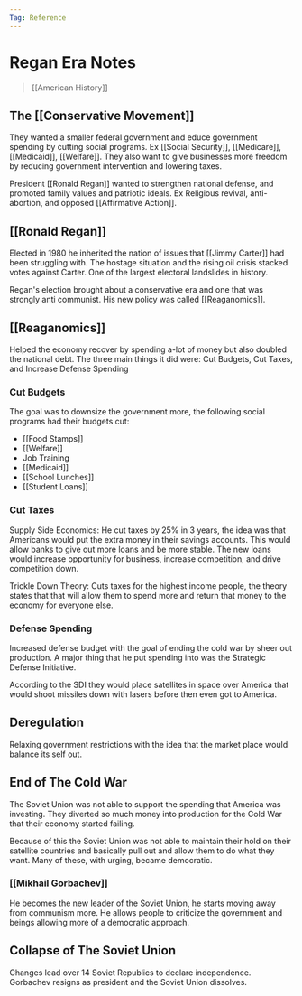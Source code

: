 ```yaml
---
Tag: Reference
---
```

# Regan Era Notes
> [[American History]]

## The [[Conservative Movement]]
They wanted a smaller federal government and educe government spending by cutting social programs. Ex [[Social Security]], [[Medicare]], [[Medicaid]], [[Welfare]]. They also want to give businesses more freedom by reducing government intervention and lowering taxes.

President [[Ronald Regan]] wanted to strengthen national defense, and promoted family values and patriotic ideals. Ex Religious revival, anti-abortion, and opposed [[Affirmative Action]].

## [[Ronald Regan]]
Elected in 1980 he inherited the nation of issues that [[Jimmy Carter]] had been struggling with. The hostage situation and the rising oil crisis stacked votes against Carter. One of the largest electoral landslides in history.

Regan's election brought about a conservative era and one that was strongly anti communist. His new policy was called [[Reaganomics]].

## [[Reaganomics]]
Helped the economy recover by spending a-lot of money but also doubled the national debt. The three main things it did were: Cut Budgets, Cut Taxes, and Increase Defense Spending

### Cut Budgets
The goal was to downsize the government more, the following social programs had their budgets cut:
- [[Food Stamps]]
- [[Welfare]]
- Job Training
- [[Medicaid]]
- [[School Lunches]]
- [[Student Loans]]

### Cut Taxes
Supply Side Economics: He cut taxes by 25% in 3 years, the idea was that Americans would put the extra money in their savings accounts. This would allow banks to give out more loans and be more stable. The new loans would increase opportunity for business, increase competition, and drive competition down.

Trickle Down Theory: Cuts taxes for the highest income people, the theory states that that will allow them to spend more and return that money to the economy for everyone else.

### Defense Spending
Increased defense budget with the goal of ending the cold war by sheer out production. A major thing that he put spending into was the Strategic Defense Initiative.

According to the SDI they would place satellites in space over America that would shoot missiles down with lasers before then even got to America.

## Deregulation
Relaxing government restrictions with the idea that the market place would balance its self out.

## End of The Cold War
The Soviet Union was not able to support the spending that America was investing. They diverted so much money into production for the Cold War that their economy started failing. 

Because of this the Soviet Union was not able to maintain their hold on their satellite countries and basically pull out and allow them to do what they want. Many of these, with urging, became democratic.

### [[Mikhail Gorbachev]]
He becomes the new leader of the Soviet Union, he starts moving away from communism more. He allows people to criticize the government and beings allowing more of a democratic approach.

## Collapse of The Soviet Union
Changes lead over 14 Soviet Republics to declare independence. Gorbachev resigns as president and the Soviet Union dissolves.